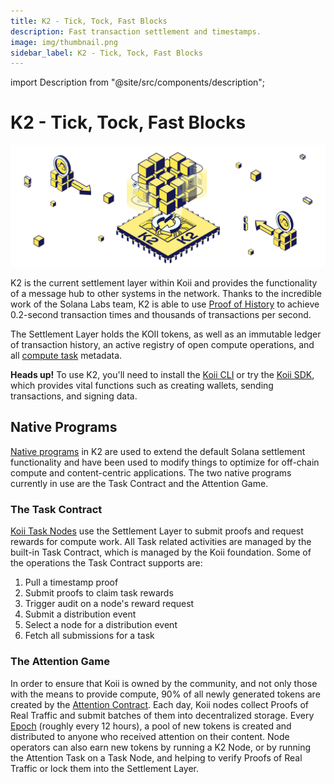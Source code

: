 ```yaml
---
title: K2 - Tick, Tock, Fast Blocks
description: Fast transaction settlement and timestamps.
image: img/thumbnail.png
sidebar_label: K2 - Tick, Tock, Fast Blocks
---
```


import Description from "@site/src/components/description";

# K2 - Tick, Tock, Fast Blocks

![K2](./img/K2%20-%20Tick%2C%20Tock%2C%20Fast%20Blocks.svg)

<Description
  text="Fast transaction settlement and timestamps."
/>

K2 is the current settlement layer within Koii and provides the functionality of a message hub to other systems in the network. Thanks to the incredible work of the Solana Labs team, K2 is able to use [Proof of History](https://tokens-economy.gitbook.io/consensus/chain-based-proof-of-capacity-space/proof-of-history) to achieve 0.2-second transaction times and thousands of transactions per second.&#x20;

The Settlement Layer holds the KOII tokens, as well as an immutable ledger of transaction history, an active registry of open compute operations, and all [compute task](../microservices-and-tasks/what-are-tasks/) metadata.

**Heads up!** To use K2, you'll need to install the [Koii CLI](/develop/koii-software-toolkit-sdk/using-the-cli) or try the [Koii SDK](../koii-software-toolkit-sdk/what-is-the-koii-sdk), which provides vital functions such as creating wallets, sending transactions, and signing data.

## Native Programs

[Native programs](https://docs.solana.com/developing/runtime-facilities/programs) in K2 are used to extend the default Solana settlement functionality and have been used to modify things to optimize for off-chain compute and content-centric applications. The two native programs currently in use are the Task Contract and the Attention Game.

### The Task Contract

[Koii Task Nodes](../koii-software-toolkit-sdk/task-node-cli) use the Settlement Layer to submit proofs and request rewards for compute work. All Task related activities are managed by the built-in Task Contract, which is managed by the Koii foundation. Some of the operations the Task Contract supports are:

1. Pull a timestamp proof&#x20;
2. Submit proofs to claim task rewards
3. Trigger audit on a node's reward request
4. Submit a distribution event
5. Select a node for a distribution event
6. Fetch all submissions for a task

### The Attention Game

In order to ensure that Koii is owned by the community, and not only those with the means to provide compute, 90% of all newly generated tokens are created by the [Attention Contract](/concepts/earning-koii/proof-of-real-traffic/attention-mining). Each day, Koii nodes collect Proofs of Real Traffic and submit batches of them into decentralized storage. Every [Epoch](https://docs.solana.com/terminology#epoch) (roughly every 12 hours), a pool of new tokens is created and distributed to anyone who received attention on their content. Node operators can also earn new tokens by running a K2 Node, or by running the Attention Task on a Task Node, and helping to verify Proofs of Real Traffic or lock them into the Settlement Layer.
